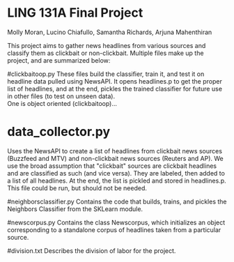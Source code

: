 # LING 131A Final Project
Molly Moran, Lucino Chiafullo, Samantha Richards, Arjuna Mahenthiran

This project aims to gather news headlines from various sources and classify them as clickbait or non-clickbait.  Multiple files make up the project, and are summarized below:

#clickbaitoop.py
These files build the classifier, train it, and test it on headline data pulled using NewsAPI.  It opens headlines.p to get the proper list of headlines, and at the end, pickles the trained classifier for future use in other files (to test on unseen data).  
One is object oriented (clickbaitoop)...

# data_collector.py
Uses the NewsAPI to create a list of headlines from clickbait news sources (Buzzfeed and MTV) and non-clickbait news sources (Reuters and AP).  We use the broad assumption that "clickbait" sources are clickbait headlines and are classified as such (and vice versa).  They are labeled, then added to a list of all headlines.  At the end, the list is pickled and stored in headlines.p.  This file could be run, but should not be needed.

#neighborsclassifier.py
Contains the code that builds, trains, and pickles the Neighbors Classifier from the SKLearn module.

#newscorpus.py
Contains the class Newscorpus, which initializes an object corresponding to a standalone corpus of headlines taken from a particular source.

#division.txt
Describes the division of labor for the project.
